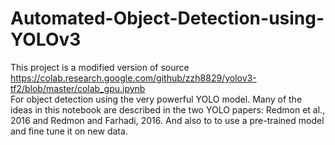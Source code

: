 # Automated-Object-Detection-using-YOLOv3
This project is a modified version of source https://colab.research.google.com/github/zzh8829/yolov3-tf2/blob/master/colab_gpu.ipynb  
For object detection using the very powerful YOLO model. Many of the ideas in this notebook are described in the two YOLO papers: Redmon et al., 2016 and Redmon and Farhadi, 2016.  And also to to use a pre-trained model and fine tune it on new data.
